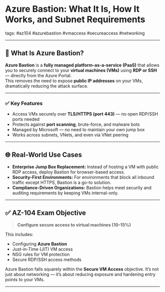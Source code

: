 # Azure Bastion: What It Is, How It Works, and Subnet Requirements
tags: #az104 #azurebastion #vmaccess #secureaccess #networking

---

## 🔐 What Is Azure Bastion?

**Azure Bastion** is a **fully managed platform-as-a-service (PaaS)** that allows you to securely connect to your **virtual machines (VMs)** using **RDP or SSH** — directly from the Azure Portal.  
This removes the need to expose **public IP addresses** on your VMs, dramatically reducing the attack surface.

---

### ✅ Key Features
- Access VMs securely over **TLS/HTTPS (port 443)** — no open RDP/SSH ports needed
- Protects against **port scanning**, brute-force, and malware bots
- Managed by Microsoft — no need to maintain your own jump box
- Works across subnets, VNets, and even via VNet peering

---

## 🌐 Real-World Use Cases

- **Enterprise Jump Box Replacement:** Instead of hosting a VM with public RDP access, deploy Bastion for browser-based access.
- **Security-First Environments:** For environments that block all inbound traffic except HTTPS, Bastion is a go-to solution.
- **Compliance-Driven Organizations:** Bastion helps meet security and auditing requirements by keeping VMs internal-only.

---

## ✅ AZ-104 Exam Objective

> **Configure secure access to virtual machines (10–15%)**

This includes:
- Configuring **Azure Bastion**
- Just-in-Time (JIT) VM access
- NSG rules for VM protection
- Secure RDP/SSH access methods

Azure Bastion falls squarely within the **Secure VM Access** objective. It’s not just about networking — it’s about reducing exposure and hardening entry points to your VMs.

---

